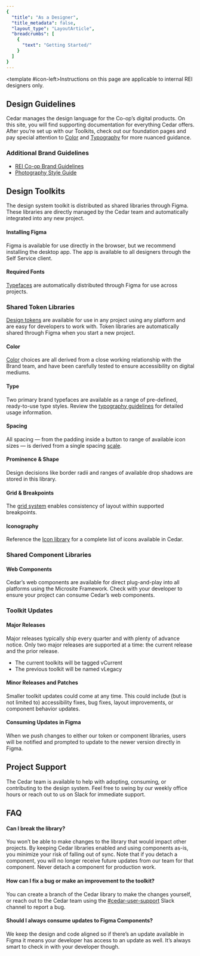 ```yaml
---
{
  "title": "As a Designer",
  "title_metadata": false,
  "layout_type": "LayoutArticle",
  "breadcrumbs": [
    {
      "text": "Getting Started/"
    }
  ]
}
---
```


[cedar-user-support-link]: https://rei.slack.com/messages/CA58YCGN4
<cdr-banner type="warning" aria-live="polite"><template #icon-left><icon-warning-fill inherit-color /></template>Instructions on this page are applicable to internal REI designers only.</cdr-banner>
<cdr-doc-table-of-contents-shell parentSelector='h2' childSelector='h3'>



## Design Guidelines
Cedar manages the design language for the Co-op’s digital products. On this site, you will find supporting documentation for everything Cedar offers. After you’re set up with our Toolkits, check out our foundation pages and pay special attention to [Color](../../foundation/color) and [Typography](../../foundation/typography/) for more nuanced guidance.

### Additional Brand Guidelines
- [REI Co-op Brand Guidelines](https://public.cloud-dam.rei.com/api/public/content/7d09614ed12d4f4d8c56060a2f298c73)
- [Photography Style Guide](https://www.cloud-dam.rei.com/en-us/AssetGuidesandCreativeStandards/AssetGuideBuild/REIPhotographyStandards)


## Design Toolkits

The design system toolkit is distributed as shared libraries through Figma. These libraries are directly managed by the Cedar team and automatically integrated into any new project.


#### Installing Figma
Figma is available for use directly in the browser, but we recommend installing the desktop app. The app is available to all designers through the Self Service client.

#### Required Fonts
[Typefaces](../../foundation/typography/) are automatically distributed through Figma for use across projects.

### Shared Token Libraries
[Design tokens](../../tokens/overview/) are available for use in any project using any platform and are easy for developers to work with. Token libraries are automatically shared through Figma when you start a new project.

#### Color
[Color](../../foundation/color) choices are all derived from a close working relationship with the Brand team, and have been carefully tested to ensure accessibility on digital mediums. 

#### Type
Two primary brand typefaces are available as a range of pre-defined, ready-to-use type styles. Review the [typography guidelines](../../foundation/typography/) for detailed usage information.

#### Spacing
All spacing — from the padding inside a button to range of available icon sizes — is derived from a single spacing [scale](../../foundation/spacing/).

#### Prominence & Shape
Design decisions like border radii and ranges of available drop shadows are stored in this library.

#### Grid & Breakpoints
The [grid system](../../components/grid/) enables consistency of layout within supported breakpoints.

#### Iconography
Reference the [Icon library](../../icons/library/) for a complete list of icons available in Cedar.

### Shared Component Libraries
#### Web Components
Cedar’s web components are available for direct plug-and-play into all platforms using the Microsite Framework. Check with your developer to ensure your project can consume Cedar’s web components.

### Toolkit Updates
#### Major Releases
Major releases typically ship every quarter and with plenty of advance notice. Only two major releases are supported at a time: the current release and the prior release.

- The current toolkits will be tagged vCurrent
- The previous toolkit will be named vLegacy

#### Minor Releases and Patches
Smaller toolkit updates could come at any time. This could include (but is not limited to) accessibility fixes, bug fixes, layout improvements, or component behavior updates.

#### Consuming Updates in Figma
When we push changes to either our token or component libraries, users will be notified and prompted to update to the newer version directly in Figma.

<cdr-img alt="screenshot" :src="$withBase(`/getting-started-for-designers/figma-update-alert.png`)"/>


## Project Support
The Cedar team is available to help with adopting, consuming, or contributing to the design system. Feel free to swing by our weekly office hours or reach out to us on Slack for immediate support.


## FAQ
#### Can I break the library?
You won’t be able to make changes to the library that would impact other projects. By keeping Cedar libraries enabled and using components as-is, you minimize your risk of falling out of sync. Note that if you detach a component, you will no longer receive future updates from our team for that component. Never detach a component for production work.

#### How can I fix a bug or make an improvement to the toolkit?
You can create a branch of the Cedar library to make the changes yourself, or reach out to the Cedar team using the [#cedar-user-support](https://rei.slack.com/messages/CA58YCGN4) Slack channel to report a bug.

#### Should I always consume updates to Figma Components?
We keep the design and code aligned so if there’s an update available in Figma it means your developer has access to an update as well. It’s always smart to check in with your developer though.




<br/><br/>  

</cdr-doc-table-of-contents-shell>

